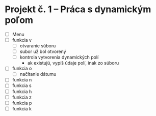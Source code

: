 # Projekt č. 1 – Práca s dynamickým poľom
- [ ] Menu
- [ ] funkcia v
    - [ ] otvaranie súboru
    - [ ] subor už bol otvorený
    - [ ] kontrola vytvorenia dynamických polí
        - ak existujú, vypíš údaje polí, inak zo súboru
- [ ] funkcia o
    - [ ] načítanie dátumu
- [ ] funkcia n
- [ ] funkcia s
- [ ] funkcia h
- [ ] funkcia z
- [ ] funkcia p
- [ ] funkcia k